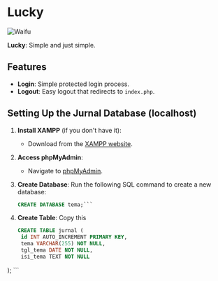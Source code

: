 # Lucky

![Waifu](https://i.pinimg.com/736x/a1/51/1b/a1511b5885428f8e6331fad46f8e8213.jpg)

**Lucky**: Simple and just simple.

## Features

- **Login**: Simple protected login process.
- **Logout**: Easy logout that redirects to `index.php`.

## Setting Up the Jurnal Database (localhost)

1. **Install XAMPP** (if you don't have it):
   - Download from the [XAMPP website](https://www.apachefriends.org/download.html).

2. **Access phpMyAdmin**:
   - Navigate to [phpMyAdmin](http://localhost/phpmyadmin/).

3. **Create Database**:
   Run the following SQL command to create a new database:
   ```sql
   CREATE DATABASE tema;```
   
4. **Create Table**:
   Copy this
   ```sql
   CREATE TABLE jurnal (
    id INT AUTO_INCREMENT PRIMARY KEY,
    tema VARCHAR(255) NOT NULL,
    tgl_tema DATE NOT NULL,
    isi_tema TEXT NOT NULL
); ```
